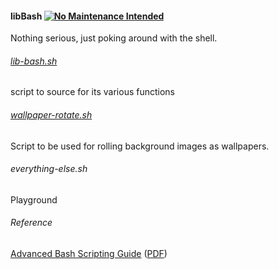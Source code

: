 #### libBash [![No Maintenance Intended](http://unmaintained.tech/badge.svg)](http://unmaintained.tech/)
Nothing serious, just poking around with the shell.

###### [lib-bash.sh](lib-bash.sh)
script to source for its various functions

###### [wallpaper-rotate.sh](wallpaper-rotate.sh)
Script to be used for rolling background images as wallpapers.

###### everything-else.sh
Playground

###### Reference
[Advanced Bash Scripting Guide](http://www.tldp.org/LDP/abs/html/abs-guide.html) ([PDF](http://www.tldp.org/LDP/abs/abs-guide.pdf))
